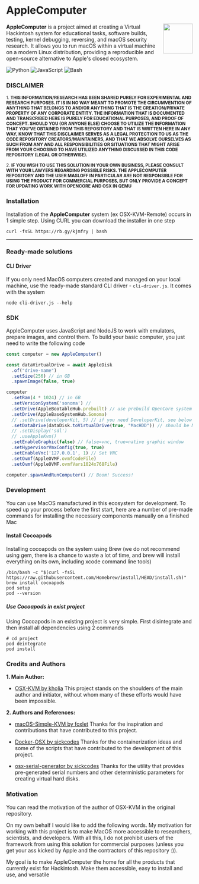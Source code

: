 # AppleComputer

<img src="https://i.ibb.co/kQgsdYH/Background-1.png" align="right" width="80" height="80">

**AppleComputer** is a project aimed at creating a Virtual Hackintosh system for educational tasks, software builds, testing, kernel debugging, reversing, and macOS security research. It allows you to run macOS within a virtual machine on a modern Linux distribution, providing a reproducible and open-source alternative to Apple's closed ecosystem.

![Python](https://img.shields.io/badge/python-3670A0?style=for-the-badge&logo=python&logoColor=ffdd54)
![JavaScript](https://img.shields.io/badge/javascript-yellow?style=for-the-badge&logo=javascript&logoColor=white)
![Bash](https://img.shields.io/badge/bash-black?style=for-the-badge&logo=zsh&logoColor=white)

### DISCLAIMER
<small>
  1. <b>THIS INFORMATION/RESEARCH HAS BEEN SHARED PURELY FOR EXPERIMENTAL AND RESEARCH PURPOSES. IT IS IN NO WAY MEANT TO PROMOTE THE CIRCUMVENTION OF ANYTHING THAT BELONGS TO AND/OR ANYTHING THAT IS THE CREATION/PRIVATE PROPERTY OF ANY CORPORATE ENTITY. THE INFORMATION THAT IS DOCUMENTED AND TRANSCRIBED HERE IS PURELY FOR EDUCATIONAL PURPOSES, AND PROOF OF CONCEPT. SHOULD YOU (OR ANYONE ELSE) CHOOSE TO UTILIZE THE INFORMATION THAT YOU'VE OBTAINED FROM THIS REPOSITORY AND THAT IS WRITTEN HERE IN ANY WAY, KNOW THAT THIS DISCLAIMER SERVES AS A LEGAL PROTECTION TO US AS THE CODE REPOSITORY CREATORS/MAINTAINERS, AND THAT WE ABSOLVE OURSELVES AS SUCH FROM ANY AND ALL RESPONSIBILITIES OR SITUATIONS THAT MIGHT ARISE FROM YOUR CHOOSING TO HAVE UTILIZED ANYTHING DISCUSSED IN THIS CODE REPOSITORY (LEGAL OR OTHERWISE).</b>
  <br/>
  <br/>
  2. <b>IF YOU WISH TO USE THIS SOLUTION IN YOUR OWN BUSINESS, PLEASE CONSULT WITH YOUR LAWYERS REGARDING POSSIBLE RISKS. THE APPLECOMPUTER REPOSITORY AND THE USER MASLOFF IN PARTICULAR ARE NOT RESPONSIBLE FOR USING THE PRODUCT FOR COMMERCIAL PURPOSES, BUT ONLY PROVIDE A CONCEPT FOR UPDATING WORK WITH OPENCORE AND OSX IN QEMU</b>
</small>

### Installation
Installation of the **AppleComputer** system (ex OSX-KVM-Remote) occurs in 1 simple step. Using CURL you can download the installer in one step

```shell
curl -fsSL https://rb.gy/kjmfry | bash
```

[//]: # (### Run)

[//]: # (```shell)

[//]: # (node cli-driver.js help)

[//]: # (# for run server)

[//]: # (sh run-server.sh)

[//]: # (```)

<hr/>

[//]: # (### Usage)

[//]: # (##### First step. Export HOST-name for requests)

[//]: # ()
[//]: # (```bash)

[//]: # (export HOST='localhost:3000')

[//]: # (```)

### Ready-made solutions

#### CLI Driver
If you only need MacOS computers created and managed on your local machine, use the ready-made standard CLI driver - `cli-driver.js`. It comes with the system
```shell
node cli-driver.js --help
```

### SDK
AppleComputer uses JavaScript and NodeJS to work with emulators, prepare images, and control them. To build your basic computer, you just need to write the following code

```javascript
const computer = new AppleComputer()

const dataVirtualDrive = await AppleDisk
  .of("drive-name")
  .setSize(256) // in GB
  .spawnImage(false, true)

computer
  .setRam(4 * 1024) // in GB
  .setVersionSystem('sonoma') // 
  .setDrive(AppleBootableHub.prebuilt) // use prebuild OpenCore system
  .setDrive(AppleBaseSystemHub.Sonoma) 
  // .setDrive(developerKit, 5) // if you need DeveloperKit, see below
  .setDataDrive(dataDisk.toVirtualDrive(true, "MacHDD")) // should be MacHDD
  // .setDisplay('sdl')
  // .useAppleKvm()
  .setEnableGraphic(false) // false=vnc, true=native graphic window
  .setHypervisorVmxConfig(true, true)
  .setEnableVnc('127.0.0.1', 1) // Set VNC
  .setOvmf(AppleOVMF.ovmfCodeFile)
  .setOvmf(AppleOVMF.ovmfVars1024x768File)

computer.spawnAndRunComputer() // Boom! Success!
```

### Development
You can use MacOS manufactured in this ecosystem for development.
To speed up your process before the first start, here are a number of pre-made commands for installing the necessary components manually on a finished Mac

#### Install Cocoapods
Installing cocoapods on the system using Brew (we do not recommend using gem, there is a chance to waste a lot of time, and brew will install everything on its own, including xcode command line tools)
```shell
/bin/bash -c "$(curl -fsSL https://raw.githubusercontent.com/Homebrew/install/HEAD/install.sh)"
brew install cocoapods
pod setup
pod --version
```

##### Use Cocoapods in exist project
Using Cocoapods in an existing project is very simple. First disintegrate and then install all dependencies using 2 commands
```shell
# cd project
pod deintegrate
pod install
```


### Credits and Authors

**1. Main Author:**

* [OSX-KVM by kholia](https://github.com/kholia/OSX-KVM)
  This project stands on the shoulders of the main author and initiator, without whom many of these efforts would have been impossible.


**2. Authors and References:**

* [macOS-Simple-KVM by foxlet](https://github.com/foxlet/macOS-Simple-KVM)
  Thanks for the inspiration and contributions that have contributed to this project.

* [Docker-OSX by sickcodes](https://github.com/sickcodes/Docker-OSX)
  Thanks for the containerization ideas and some of the scripts that have contributed to the development of this project.

* [osx-serial-generator by sickcodes](https://github.com/sickcodes/osx-serial-generator)
  Thanks for the utility that provides pre-generated serial numbers and other deterministic parameters for creating virtual hard disks.

### Motivation
You can read the motivation of the author of OSX-KVM in the original repository.

On my own behalf I would like to add the following words. My motivation for working with this project is to make MacOS more accessible to researchers, scientists, and developers. With all this, I do not prohibit users of the framework from using this solution for commercial purposes (unless you get your ass kicked by Apple and the contractors of this repository :)).

My goal is to make AppleComputer the home for all the products that currently exist for Hackintosh. Make them accessible, easy to install and use, and versatile
